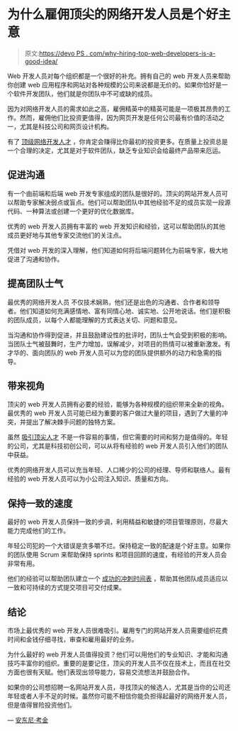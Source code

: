# 为什么雇佣顶尖的网络开发人员是个好主意

> 原文:[https://devo PS . com/why-hiring-top-web-developers-is-a-good-idea/](https://devops.com/why-hiring-top-web-developers-is-a-good-idea/)

Web 开发人员对每个组织都是一个很好的补充。拥有自己的 web 开发人员来帮助你创建 web 应用程序和网站对各种规模的公司来说都是无价的。如果你恰好是一个软件开发团队，他们就是你团队中不可或缺的成员。

因为对网络开发人员的需求如此之高，雇佣精英中的精英可能是一项极其昂贵的工作。然而，雇佣他们比投资更值得，因为网页开发是任何公司最有价值的活动之一，尤其是科技公司和网页设计机构。

有了 [顶级网络开发人才](https://blog.teamtreehouse.com/8-characteristics-of-a-good-developer) ，你肯定会赚得比你最初的投资更多。在质量上投资总是一个合理的决定，尤其是对于软件团队，缺乏专业知识会给最终产品带来厄运。

## **促进沟通**

有一个由前端和后端 web 开发专家组成的团队是很好的。顶尖的网站开发人员可以帮助专家解决弱点或盲点。他们可以帮助团队中其他经验不足的成员实现一段源代码、一种算法或创建一个更好的优化数据库。

优秀的 web 开发人员拥有丰富的 web 开发知识和经验，这可以帮助团队的其他成员更好地与其他专家交流他们的关注点。

凭借对 web 开发的深入理解，他们知道如何将后端问题转化为前端专家，极大地促进了沟通和协作。

## **提高团队士气**

最优秀的网络开发人员 不仅技术娴熟，他们还是出色的沟通者、合作者和领导者。他们知道如何充满感情地、富有同情心地、诚实地、公开地说话。他们是积极的团队成员，以每个人都能理解的方式表达关切、问题和意见。

当沟通和协作得到促进，并且鼓励建设性的批评时，团队士气会受到积极的影响。当团队士气被鼓舞时，生产力增加，误解减少，对项目的热情可以被重新激发。有才华的、面向团队的 web 开发人员可以为您的团队提供额外的动力和急需的指导。

## **带来视角**

顶尖的 web 开发人员拥有必要的经验，能够为各种规模的组织带来全新的视角。最优秀的 web 开发人员可能已经为重要的客户做过大量的项目，遇到了大量的冲突，并提出了解决棘手问题的独特方案。

虽然 [吸引顶尖人才](https://www.forbes.com/sites/forbeshumanresourcescouncil/2018/03/28/need-to-attract-top-talent-try-these-12-smart-hiring-strategies/) 不是一件容易的事情，但它需要的时间和努力是值得的。年轻的公司，尤其是科技初创公司，可以从将有经验的 web 开发人员引入他们的团队中获益。

优秀的网络开发人员可以充当年轻、人口稀少的公司的经理、导师和联络人。最有经验的 web 开发人员可以为小公司注入知识、质量和方向。

## **保持一致的速度**

最好的 web 开发人员保持一致的步调，利用精益和敏捷的项目管理原则，尽最大能力完成他们的工作。

年轻公司犯的一个大错误是贪多嚼不烂。保持稳定一致的配速是个好主意。如果你的团队使用 Scrum 来帮助保持 sprints 和项目回顾的速度，有经验的开发人员会非常有用。

他们的经验可以帮助团队建立一个 [成功的冲刺时间表](https://backlog.com/blog/successful-sprint-review-meeting/) ，帮助其他团队成员适应以一致和可持续的方式提交项目可交付成果。

## **结论**

市场上最优秀的 web 开发人员很难吸引。雇用专门的网站开发人员需要组织花费时间和金钱仔细寻找，审查和雇用最好的业务。

为什么最好的 web 开发人员值得投资？他们可以用他们的专业知识、才能和沟通技巧丰富你的组织。重要的是要记住，顶尖的开发人员不仅在技术上，而且在社交方面也很有天赋。他们表现出领导能力，容易交流想法并鼓励合作。

如果你的公司想招聘一名网站开发人员，寻找顶尖的候选人，尤其是当你的公司还年轻或者人手不足的时候。虽然你可能不相信你能负担得起最好的网络开发人员，但是值得冒险投资他们。

— [安东尼·考金](https://devops.com/author/anthony-coggine/)